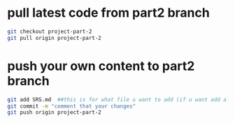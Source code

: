 # pull latest code from part2 branch
```bash
git checkout project-part-2
git pull origin project-part-2
```
# push your own content to part2 branch
```bash
git add SRS.md  ##this is for what file u want to add (if u want add all just #git add .)
git commit -m "comment that your changes"
git push origin project-part-2
```